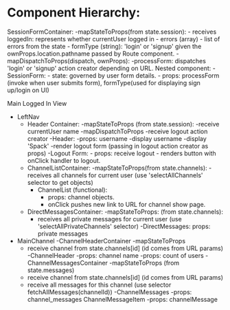 Component Hierarchy:
====================
SessionFormContainer: 
  -mapStateToProps(from state.session):
    - receives loggedIn: represents whether currentUser logged in
    - errors (array) - list of errors from the state
    - formType (string): 'login' or 'signup' given the ownProps.location.pathname passed by Route component.
  -mapDispatchToProps(dispatch, ownProps):
    -processForm: dispatches 'login' or 'signup' action creator depending on URL.
  Nested component:
    - SessionForm:
      - state: governed by user form details.
      - props: processForm (invoke when user submits form), formType(used for displaying sign up/login on UI)


Main Logged In View
 + LeftNav
    - Header Container:
      -mapStateToProps (from state.session):
       -receive currentUser name 
      -mapDispatchToProps
        -receive logout action creator 
      -Header:
        -props: username
        -display username 
        -display 'Spack'
        -render logout form (passing in logout action creator as props) 
        -Logout Form: 
          - props: receive logout 
          - renders button with onClick handler to logout.
    - ChannelListContainer:
      -mapStateToProps(from state.channels):
        -receives all channels for current user (use 'selectAllChannels' selector to get objects)
      - ChannelList (functional):
        - props: channel objects.
        - onClick pushes new link to URL for channel show page.  
    - DirectMessagesContainer:
      -mapStateToProps: (from state.channels):
        - receives all private messages for current user (use 'selectAllPrivateChannels' selector)
      -DirectMessages:
        props: private messages 
 + MainChannel
   -ChannelHeaderContainer
    -mapStateToProps
      - receive channel from state.channels[id] (id comes from URL params)
    -ChannelHeader
      -props: channel name 
      -props: count of users
   -ChannelMessagesContainer
     -mapStateToProps (from state.messages)
      - receive channel from state.channels[id] (id comes from URL params)
      - receive all messages for this channel (use selector fetchAllMessages(channelId))
     -ChannelMessages
      -props: channel_messages 
      ChannelMessageItem
        -props: channelMessage
    
      
        
